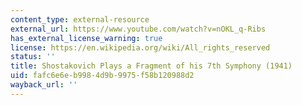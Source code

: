 ```yaml
---
content_type: external-resource
external_url: https://www.youtube.com/watch?v=nOKL_q-Ribs
has_external_license_warning: true
license: https://en.wikipedia.org/wiki/All_rights_reserved
status: ''
title: Shostakovich Plays a Fragment of his 7th Symphony (1941)
uid: fafc6e6e-b998-4d9b-9975-f58b120988d2
wayback_url: ''
---
```

